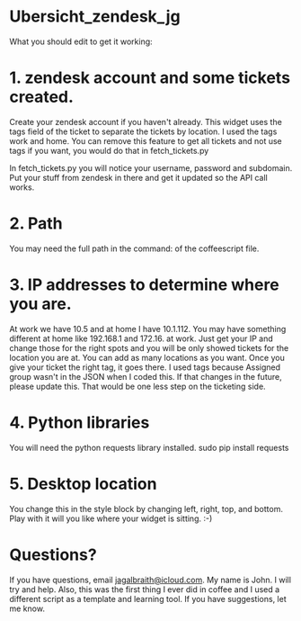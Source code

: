 # Ubersicht_zendesk_jg

What you should edit to get it working:

# 1. zendesk account and some tickets created.
Create your zendesk account if you haven't already.
This widget uses the tags field of the ticket to separate the tickets by location.
I used the tags work and home. You can remove this feature to get all tickets and not use
tags if you want, you would do that in fetch_tickets.py

In fetch_tickets.py you will notice your username, password and subdomain. Put your stuff from
zendesk in there and get it updated so the API call works.

# 2. Path
You may need the full path in the command: of the coffeescript file.

# 3. IP addresses to determine where you are. 
At work we have 10.5 and at home I have 10.1.112.
You may have something different at home like 192.168.1 and 172.16. at work. Just get your IP and change those for
the right spots and you will be only showed tickets for the location you are at.
You can add as many locations as you want. Once you give your ticket the right tag, it goes there.
I used tags because Assigned group wasn't in the JSON when I coded this. If that changes in the
future, please update this. That would be one less step on the ticketing side.

# 4. Python libraries
You will need the python requests library installed. sudo pip install requests


# 5. Desktop location
You change this in the style block by changing left, right, top, and bottom. Play with it will you like where your widget is sitting. :-)

# Questions?
If you have questions, email jagalbraith@icloud.com. My name is John. I will try and help.
Also, this was the first thing I ever did in coffee and I used a different script
as a template and learning tool. If you have suggestions, let me know.



